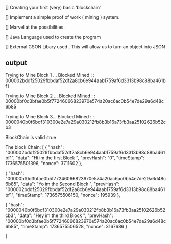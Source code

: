 [] Creating  your first (very) basic ‘blockchain’

[] Implement a simple proof of work ( mining ) system.

[] Marvel at the possibilities.

[] Java Language used to create the program 

[] External GSON Libary used ,  This will allow us to turn an object into JSON


output 
------
Trying to Mine Block 1 ...
Blocked Mined : : 000002bddf25029fbbdaf52df2a8cb6e944aab1759af6d3313b98c88ba461bf1

Trying to Mine Block 2 ...
Blocked Mined : : 00000bf0d3bfae0b5f77246066823970e574a20ac6ac0b54e7de29a6d48c6b85

Trying to Mine Block 3...
Blocked Mined : : 0000040b0f6bdf310300e2e7a29a030212fb8b3b16a73fb3aa25102626b52cb3

 BlockChain is valid :true

 The block Chain: 
[
  {
    "hash": "000002bddf25029fbbdaf52df2a8cb6e944aab1759af6d3313b98c88ba461bf1",
    "data": "Hi im the first Block ",
    "prevHash": "0",
    "timeStamp": 1736575501396,
    "nonce": 3711602
  },
  
  {
    "hash": "00000bf0d3bfae0b5f77246066823970e574a20ac6ac0b54e7de29a6d48c6b85",
    "data": "Yo im the Second Block ",
    "prevHash": "000002bddf25029fbbdaf52df2a8cb6e944aab1759af6d3313b98c88ba461bf1",
    "timeStamp": 1736575506150,
    "nonce": 195939
  },
  
  {
    "hash": "0000040b0f6bdf310300e2e7a29a030212fb8b3b16a73fb3aa25102626b52cb3",
    "data": "Hey im the third  Block ",
    "prevHash": "00000bf0d3bfae0b5f77246066823970e574a20ac6ac0b54e7de29a6d48c6b85",
    "timeStamp": 1736575506528,
    "nonce": 3167686
  }
  
]
